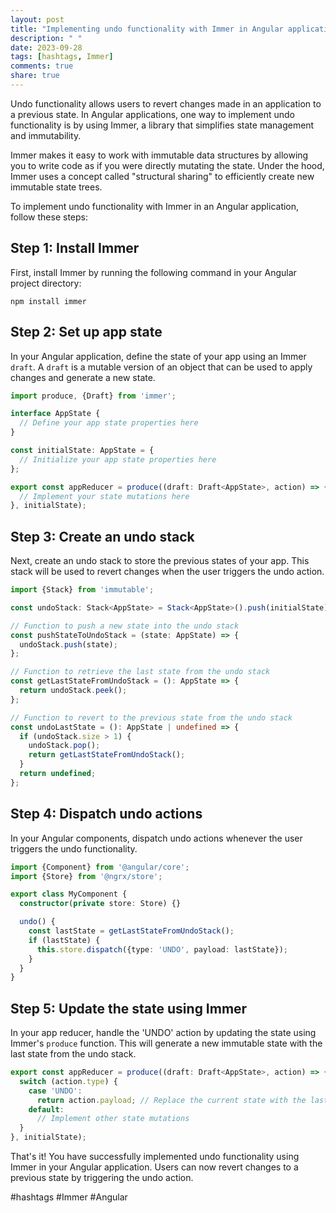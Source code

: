 ```yaml
---
layout: post
title: "Implementing undo functionality with Immer in Angular applications"
description: " "
date: 2023-09-28
tags: [hashtags, Immer]
comments: true
share: true
---
```


Undo functionality allows users to revert changes made in an application to a previous state. In Angular applications, one way to implement undo functionality is by using Immer, a library that simplifies state management and immutability.

Immer makes it easy to work with immutable data structures by allowing you to write code as if you were directly mutating the state. Under the hood, Immer uses a concept called "structural sharing" to efficiently create new immutable state trees.

To implement undo functionality with Immer in an Angular application, follow these steps:

## Step 1: Install Immer

First, install Immer by running the following command in your Angular project directory:

```shell
npm install immer
```

## Step 2: Set up app state

In your Angular application, define the state of your app using an Immer `draft`. A `draft` is a mutable version of an object that can be used to apply changes and generate a new state.

```typescript
import produce, {Draft} from 'immer';

interface AppState {
  // Define your app state properties here
}

const initialState: AppState = {
  // Initialize your app state properties here
};

export const appReducer = produce((draft: Draft<AppState>, action) => {
  // Implement your state mutations here
}, initialState);
```

## Step 3: Create an undo stack

Next, create an undo stack to store the previous states of your app. This stack will be used to revert changes when the user triggers the undo action.

```typescript
import {Stack} from 'immutable';

const undoStack: Stack<AppState> = Stack<AppState>().push(initialState);

// Function to push a new state into the undo stack
const pushStateToUndoStack = (state: AppState) => {
  undoStack.push(state);
};

// Function to retrieve the last state from the undo stack
const getLastStateFromUndoStack = (): AppState => {
  return undoStack.peek();
};

// Function to revert to the previous state from the undo stack
const undoLastState = (): AppState | undefined => {
  if (undoStack.size > 1) {
    undoStack.pop();
    return getLastStateFromUndoStack();
  }
  return undefined;
};
```

## Step 4: Dispatch undo actions

In your Angular components, dispatch undo actions whenever the user triggers the undo functionality.

```typescript
import {Component} from '@angular/core';
import {Store} from '@ngrx/store';

export class MyComponent {
  constructor(private store: Store) {}

  undo() {
    const lastState = getLastStateFromUndoStack();
    if (lastState) {
      this.store.dispatch({type: 'UNDO', payload: lastState});
    }
  }
}
```

## Step 5: Update the state using Immer

In your app reducer, handle the 'UNDO' action by updating the state using Immer's `produce` function. This will generate a new immutable state with the last state from the undo stack.

```typescript
export const appReducer = produce((draft: Draft<AppState>, action) => {
  switch (action.type) {
    case 'UNDO':
      return action.payload; // Replace the current state with the last state from the undo stack
    default:
      // Implement other state mutations
  }
}, initialState);
```

That's it! You have successfully implemented undo functionality using Immer in your Angular application. Users can now revert changes to a previous state by triggering the undo action.

#hashtags #Immer #Angular